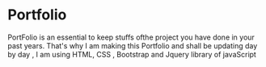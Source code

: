 # Portfolio
PortFolio is an essential to keep stuffs ofthe project you have done in your past years.
That's why I am making this Portfolio and shall be updating day by day , I am using HTML, CSS , Bootstrap and Jquery library of javaScript
